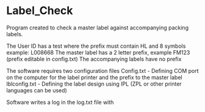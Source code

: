 # Label_Check

Program created to check a master label against accompanying packing labels.

The User ID has a test where the prefix must contain HL and 8 symbols example: L008668
The master label has a 2 letter prefix, example FM123 (prefix editable in config.txt)
The accompanying labels have no prefix

The software requires two configuration files
Config.txt - Defining COM port on the computer for the label printer and the prefix to the master label
lblconfig.txt - Defining the label design using IPL (ZPL or other printer languages can be used)

Software writes a log in the log.txt file with
